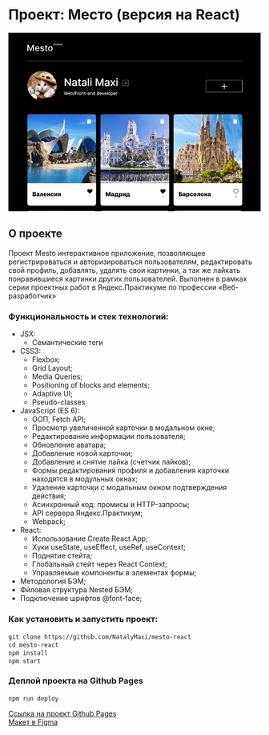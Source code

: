 # Проект: Место (версия на React)
![](src/images/preview.png)
## O проекте
Проект Mesto интерактивное приложение, позволяющее регистрироваться и авторизироваться пользователям,  редактировать свой профиль,  добавлять, удалять свои картинки, а так же лайкать понравившиеся картинки других пользователей. Выполнен в рамках серии проектных работ в Яндекс.Практикуме по профессии «Веб-разработчик»
### Функциональность и стек технологий:
- JSX:
  - Семантические теги
- CSS3:
  - Flexbox;
  - Grid Layout;
  - Media Queries;
  - Positioning of blocks and elements;
  - Adaptive UI;
  - Pseudo-classes
- JavaScript (ES 6):
  - ООП, Fetch API;
  - Просмотр увеличенной карточки в модальном окне;
  - Редактирование информации пользователя;
  - Обновление аватара;
  - Добавление новой карточки;
  - Добавление и снятие лайка (счетчик лайков);
  - Формы редактирования профиля и добавления карточки находятся в модульных окнах;
  - Удаление карточки с модальным окном подтверждения действия;
  - Асинхронный код: промисы и HTTP-запросы;
  - API сервера Яндекс.Практикум;
  - Webpack;
- React:
  - Использование Create React App;
  - Хуки useState, useEffect, useRef, useContext;
  - Поднятие стейта;
  - Глобальный стейт через React Context;
  - Управляемые компоненты в элементах формы;
- Методология БЭМ;
- Фйловая структура Nested БЭМ;
- Подключение шрифтов @font-face;

### Как установить и запустить проект:

```
git clone https://github.com/NatalyMaxi/mesto-react
cd mesto-react
npm install
npm start
```

### Деплой проекта на Github Pages
```
npm run deploy
```

[Ссылка на проект Github Pages](https://natalymaxi.github.io/mesto-react/)   
[Макет в Figma](https://www.figma.com/file/2cn9N9jSkmxD84oJik7xL7/JavaScript.-Sprint-4?node-id=0%3A1&t=9azKBTC6lzNE0zrS-0)  